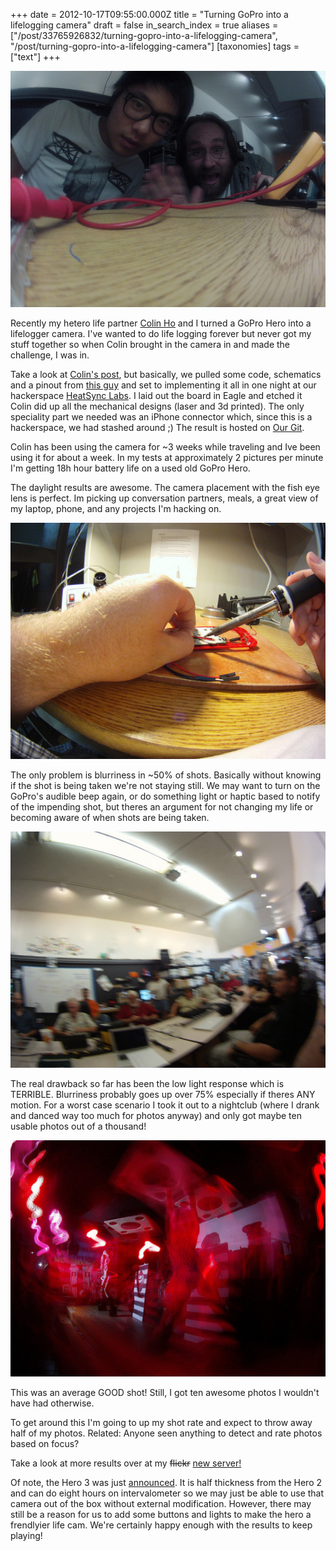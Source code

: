 +++
date = 2012-10-17T09:55:00.000Z
title = "Turning GoPro into a lifelogging camera"
draft = false
in_search_index = true
aliases = ["/post/33765926832/turning-gopro-into-a-lifelogging-camera", "/post/turning-gopro-into-a-lifelogging-camera"]
[taxonomies]
tags = ["text"]
+++

![image](/images/tumblr_inline_p1w4ebdcsp1rp3p4d_540.jpg)

Recently my hetero life partner [Colin Ho](http://colin-ho.com/) and I turned a GoPro Hero into a lifelogger camera.  I've wanted to do life logging forever but never got my stuff together so when Colin brought in the camera in and made the challenge, I was in.

<!-- more -->

Take a look at [Colin's post](http://colin-ho.com/the-lifelogger-camera/), but basically,  we pulled some code, schematics and a pinout from [this guy](http://chargeconverter.com/blog/?p=71) and set to implementing it all in one night at our hackerspace [HeatSync Labs](http://www.heatsynclabs.org/). I laid out the board in Eagle and etched it Colin did up all the mechanical designs (laser and 3d printed). The only speciality part we needed was an iPhone connector which, since this is a hackerspace, we had stashed around ;) The result is hosted on [Our Git](https://github.com/Augmentous/LifeLogger).

Colin has been using the camera for ~3 weeks while traveling and Ive been using it for about a week. In my tests at approximately 2 pictures per minute I'm getting 18h hour battery life on a used old GoPro Hero. 

The daylight results are awesome. The camera placement with the fish eye lens is perfect. Im picking up conversation partners, meals, a great view of my laptop, phone, and any projects I'm hacking on.

![image](/images/tumblr_inline_p1w4iprIaj1rp3p4d_540.jpg)

The only problem is blurriness in ~50% of shots. Basically without knowing if the shot is being taken we're not staying still. We may want to turn on the GoPro's audible beep again, or do something light or haptic based to notify of the impending shot, but theres an argument for not changing my life or becoming aware of when shots are being taken.

![image](/images/tumblr_inline_p1w4j0t7ps1rp3p4d_540.jpg)

The real drawback so far has been the low light response which is TERRIBLE. Blurriness probably goes up over 75% especially if theres ANY motion. For a worst case scenario I took it out to a nightclub (where I drank and danced way too much for photos anyway) and only got maybe ten usable photos out of a thousand!

![image](/images/tumblr_inline_p1w4jdcZ6U1rp3p4d_540.jpg)

This was an average GOOD shot! Still, I got ten awesome photos I wouldn't have had otherwise. 

To get around this I'm going to up my shot rate and expect to throw away half of my photos. Related: Anyone seen anything to detect and rate photos based on focus?

Take a look at more results over at my ~~flickr~~ [new server!](http://jjrosent.zrg.cc/?user=jacob/eyefi1)

Of note, the Hero 3 was just [announced](http://gopro.com/hd-hero3-cameras). It is half thickness from the Hero 2 and can do eight hours on intervalometer so we may just be able to use that camera out of the box without external modification. However, there may still be a reason for us to add some buttons and lights to make the hero a frendlyier life cam.  We're certainly happy enough with the results to keep playing!
